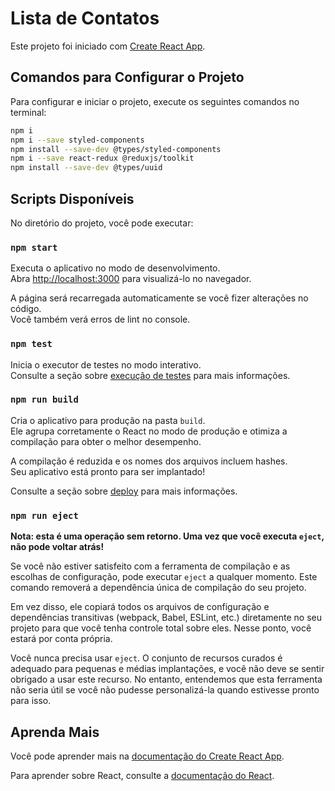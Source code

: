 # Lista de Contatos

Este projeto foi iniciado com [Create React App](https://github.com/facebook/create-react-app).

## Comandos para Configurar o Projeto

Para configurar e iniciar o projeto, execute os seguintes comandos no terminal:

```sh
npm i
npm i --save styled-components
npm install --save-dev @types/styled-components
npm i --save react-redux @reduxjs/toolkit
npm install --save-dev @types/uuid
```

## Scripts Disponíveis

No diretório do projeto, você pode executar:

### `npm start`

Executa o aplicativo no modo de desenvolvimento.\
Abra [http://localhost:3000](http://localhost:3000) para visualizá-lo no navegador.

A página será recarregada automaticamente se você fizer alterações no código.\
Você também verá erros de lint no console.

### `npm test`

Inicia o executor de testes no modo interativo.\
Consulte a seção sobre [execução de testes](https://facebook.github.io/create-react-app/docs/running-tests) para mais informações.

### `npm run build`

Cria o aplicativo para produção na pasta `build`.\
Ele agrupa corretamente o React no modo de produção e otimiza a compilação para obter o melhor desempenho.

A compilação é reduzida e os nomes dos arquivos incluem hashes.\
Seu aplicativo está pronto para ser implantado!

Consulte a seção sobre [deploy](https://facebook.github.io/create-react-app/docs/deployment) para mais informações.

### `npm run eject`

**Nota: esta é uma operação sem retorno. Uma vez que você executa `eject`, não pode voltar atrás!**

Se você não estiver satisfeito com a ferramenta de compilação e as escolhas de configuração, pode executar `eject` a qualquer momento. Este comando removerá a dependência única de compilação do seu projeto.

Em vez disso, ele copiará todos os arquivos de configuração e dependências transitivas (webpack, Babel, ESLint, etc.) diretamente no seu projeto para que você tenha controle total sobre eles. Nesse ponto, você estará por conta própria.

Você nunca precisa usar `eject`. O conjunto de recursos curados é adequado para pequenas e médias implantações, e você não deve se sentir obrigado a usar este recurso. No entanto, entendemos que esta ferramenta não seria útil se você não pudesse personalizá-la quando estivesse pronto para isso.

## Aprenda Mais

Você pode aprender mais na [documentação do Create React App](https://facebook.github.io/create-react-app/docs/getting-started).

Para aprender sobre React, consulte a [documentação do React](https://reactjs.org/).
